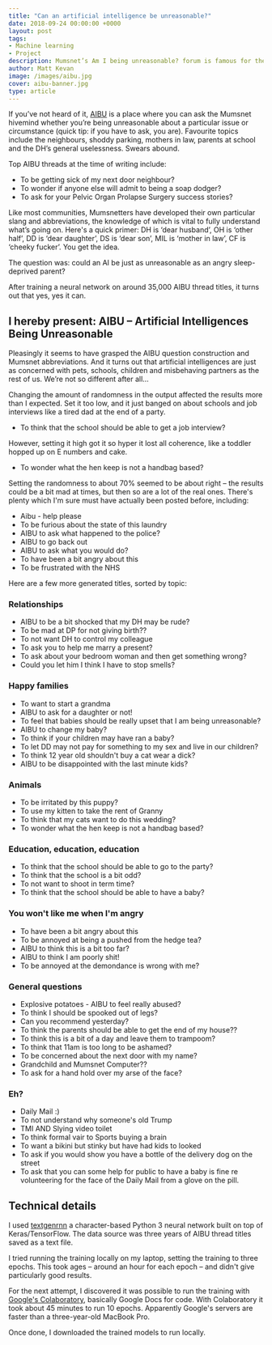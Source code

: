 ```yaml
---
title: "Can an artificial intelligence be unreasonable?"
date: 2018-09-24 00:00:00 +0000
layout: post
tags:
- Machine learning
- Project
description: Mumsnet’s Am I being unreasonable? forum is famous for the hilarious, disturbing and hilariously disturbing topics discussed. I wondered, what would happen if I used it to train a neural network?
author: Matt Kevan
image: /images/aibu.jpg
cover: aibu-banner.jpg
type: article
---
```

If you’ve not heard of it, [AIBU](https://www.mumsnet.com/Talk/am_i_being_unreasonable) is a place where you can ask the Mumsnet hivemind whether you’re being unreasonable about a particular issue or circumstance (quick tip: if you have to ask, you are). Favourite topics include the neighbours, shoddy parking, mothers in law, parents at school and the DH’s general uselessness. Swears abound.

Top AIBU threads at the time of writing include:

* To be getting sick of my next door neighbour?
* To wonder if anyone else will admit to being a soap dodger?
* To ask for your Pelvic Organ Prolapse Surgery success stories?

Like most communities, Mumsnetters have developed their own particular slang and abbreviations, the knowledge of which is vital to fully understand what’s going on. Here's a quick primer: DH is ‘dear husband’, OH is ‘other half’, DD is ‘dear daughter’, DS is ‘dear son’, MIL is ‘mother in law’, CF is ‘cheeky fucker’. You get the idea.

The question was: could an AI be just as unreasonable as an angry sleep-deprived parent? 

After training a neural network on around 35,000 AIBU thread titles, it turns out that yes, yes it can.

## I hereby present: AIBU – Artificial Intelligences Being Unreasonable

Pleasingly it seems to have grasped the AIBU question construction and Mumsnet abbreviations. And it turns out that artificial intelligences are just as concerned with pets, schools, children and misbehaving partners as the rest of us. We’re not so different after all…

Changing the amount of randomness in the output affected the results more than I expected. Set it too low, and it just banged on about schools and job interviews like a tired dad at the end of a party.

* To think that the school should be able to get a job interview?

However, setting it high got it so hyper it lost all coherence, like a toddler hopped up on E numbers and cake.	

* To wonder what the hen keep is not a handbag based?

Setting the randomness to about 70% seemed to be about right – the results could be a bit mad at times, but then so are a lot of the real ones. There's plenty which I'm sure must have actually been posted before, including:

* Aibu - help please
* To be furious about the state of this laundry
* AIBU to ask what happened to the police?
* AIBU to go back out
* AIBU to ask what you would do?
* To have been a bit angry about this
* To be frustrated with the NHS

Here are a few more generated titles, sorted by topic:

### Relationships

* AIBU to be a bit shocked that my DH may be rude?
* To be mad at DP for not giving birth??
* To not want DH to control my colleague
* To ask you to help me marry a present?
* To ask about your bedroom woman and then get something wrong?
* Could you let him I think I have to stop smells?

### Happy families

* To want to start a grandma
* AIBU to ask for a daughter or not!
* To feel that babies should be really upset that I am being unreasonable?  
* AIBU to change my baby?
* To think if your children may have ran a baby?
* To let DD may not pay for something to my sex and live in our children?
* To think 12 year old shouldn't buy a cat wear a dick?
* AIBU to be disappointed with the last minute kids?

### Animals

* To be irritated by this puppy?
* To use my kitten to take the rent of Granny
* To think that my cats want to do this wedding?
* To wonder what the hen keep is not a handbag based?
 
### Education, education, education

* To think that the school should be able to go to the party?
* To think that the school is a bit odd?
* To not want to shoot in term time?
* To think that the school should be able to have a baby?

### You won't like me when I'm angry

* To have been a bit angry about this
* To be annoyed at being a pushed from the hedge tea?
* AIBU to think this is a bit too far?
* AIBU to think I am poorly shit!
* To be annoyed at the demondance is wrong with me?

### General questions

* Explosive potatoes - AIBU to feel really abused?
*  To think I should be spooked out of legs?
* Can you recommend yesterday?
* To think the parents should be able to get the end of my house??
* To think this is a bit of a day and leave them to trampoom?
* To think that 11am is too long to be ashamed?
* To be concerned about the next door with my name?
* Grandchild and Mumsnet Computer??
* To ask for a hand hold over my arse of the face?

### Eh?

* Daily Mail :)
* To not understand why someone's old Trump
* TMI AND Slying video toilet
* To think formal vair to Sports buying a brain
* To want a bikini but stinky but have had kids to looked
* To ask if you would show you have a bottle of the delivery dog on the street
* To ask that you can some help for public to have a baby is fine re volunteering for the face of the Daily Mail from a glove on the pill.

## Technical details

I used [textgenrnn](https://github.com/minimaxir/textgenrnn) a character-based Python 3 neural network built on top of Keras/TensorFlow. The data source was three years of AIBU thread titles saved as a text file.

I tried running the training locally on my laptop, setting the training to three epochs. This took ages – around an hour for each epoch – and didn't give particularly good results.

For the next attempt, I discovered it was possible to run the training with [Google's Colaboratory](https://drive.google.com/file/d/1mMKGnVxirJnqDViH7BDJxFqWrsXlPSoK/view), basically Google Docs for code. With Colaboratory it took about 45 minutes to run 10 epochs. Apparently Google's servers are faster than a three-year-old MacBook Pro. 

Once done, I downloaded the trained models to run locally.



